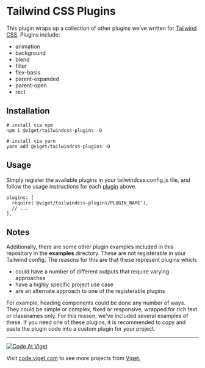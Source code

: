 # Tailwind CSS Plugins

This plugin wraps up a collection of other plugins we've written for [Tailwind CSS](https://tailwindcss.com/). Plugins include:

* animation
* background
* blend
* filter
* flex-basis
* parent-expanded
* parent-open
* rect

## Installation

```
# install via npm
npm i @viget/tailwindcss-plugins -D

# install via yarn
yarn add @viget/tailwindcss-plugins -D
```

## Usage

Simply register the available plugins in your tailwindcss.config.js file, and follow the usage instructions for each [plugin](plugins) above.

```
plugins: [
  require('@viget/tailwindcss-plugins/PLUGIN_NAME'),
  // ...
],
```

## Notes

Additionally, there are some other plugin examples included in this repository in the **examples** directory. These are not registerable in your Tailwind config. The reasons for this are that these represent plugins which:

* could have a number of different outputs that require varying approaches
* have a highly specific project use case
* are an alternate approach to one of the registerable plugins

For example, heading components could be done any number of ways. They could be simple or complex, fixed or responsive, wrapped for rich text or classnames only. For this reason, we've included several examples of these. If you need one of these plugins, it is recommended to copy and paste the plugin code into a custom plugin for your project.

---

<a href="http://code.viget.com">
  <img src="http://code.viget.com/github-banner.png" alt="Code At Viget">
</a>

Visit [code.viget.com](http://code.viget.com) to see more projects from [Viget.](https://viget.com)
